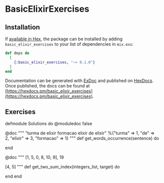 # BasicElixirExercises

## Installation

If [available in Hex](https://hex.pm/docs/publish), the package can be installed
by adding `basic_elixir_exercises` to your list of dependencies in `mix.exs`:

```elixir
def deps do
  [
    {:basic_elixir_exercises, "~> 0.1.0"}
  ]
end
```

Documentation can be generated with [ExDoc](https://github.com/elixir-lang/ex_doc)
and published on [HexDocs](https://hexdocs.pm). Once published, the docs can
be found at [https://hexdocs.pm/basic_elixir_exercises](https://hexdocs.pm/basic_elixir_exercises).


## Exercises
defmodule Solutions do
  @moduledoc false
  
  @doc """
  "turma de elixir formacao elixir de elixir"
  %{"turma" => 1, "de" => 2, "elixir" => 3, "formacao" => 1}
  """
  def get_words_occurrence(sentence) do
    
  end
  
  @doc """
  [1, 5, 0, 8, 10, 9], 19
  
  [4, 5]
  """
  def get_two_sum_index(integers_list, target) do
    
  end
end